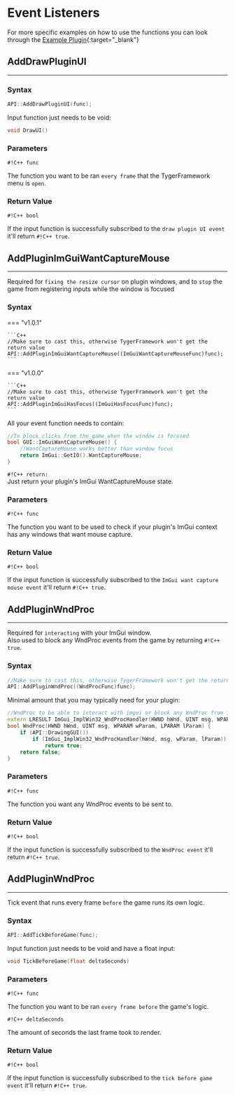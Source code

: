 # Event Listeners

For more specific examples on how to use the functions you can look through the [<ins>Example Plugin</ins>](https://github.com/ElusiveFluffy/Example-Plugin){:target="_blank"}

## AddDrawPluginUI
---

<h3> Syntax </h3>

```C++
API::AddDrawPluginUI(func);
```

Input function just needs to be void:
```C++
void DrawUI()
```

<h3> Parameters </h3>

`#!C++ func`

The function you want to be ran `every frame` that the TygerFramework menu is `open`.

<h3> Return Value </h3>

`#!C++ bool`

If the input function is successfully subscribed to the `draw plugin UI event` it'll return `#!C++ true`.

## AddPluginImGuiWantCaptureMouse
---

Required for `fixing the resize cursor` on plugin windows, and to `stop` the game from registering inputs while the window is focused

<h3> Syntax </h3>
=== "v1.0.1"

    ```C++
    //Make sure to cast this, otherwise TygerFramework won't get the return value
    API::AddPluginImGuiWantCaptureMouse((ImGuiWantCaptureMouseFunc)func);
    ```

=== "v1.0.0"

    ```C++
    //Make sure to cast this, otherwise TygerFramework won't get the return value
    API::AddPluginImGuiHasFocus((ImGuiHasFocusFunc)func);
    ```

All your event function needs to contain:
```C++
//To block clicks from the game when the window is focused
bool GUI::ImGuiWantCaptureMouse() {
    //WantCaptureMouse works better than window focus
    return ImGui::GetIO().WantCaptureMouse;
}
```
`#!C++ return:`  
Just return your plugin's ImGui WantCaptureMouse state.

<h3> Parameters </h3>

`#!C++ func`

The function you want to be used to check if your plugin's ImGui context has any windows that want mouse capture.

<h3> Return Value </h3>

`#!C++ bool`

If the input function is successfully subscribed to the `ImGui want capture mouse event` it'll return `#!C++ true`.

## AddPluginWndProc
---

Required for `interacting` with your ImGui window.  
Also used to block any WndProc events from the game by returning `#!C++ true`.

<h3> Syntax </h3>

```C++
//Make sure to cast this, otherwise TygerFramework won't get the return value
API::AddPluginWndProc((WndProcFunc)func);
```

Minimal amount that you may typically need for your plugin:
```C++
//WndProc to be able to interact with imgui or block any WndProc from interacting with the Ty window
extern LRESULT ImGui_ImplWin32_WndProcHandler(HWND hWnd, UINT msg, WPARAM wParam, LPARAM lParam);
bool WndProc(HWND hWnd, UINT msg, WPARAM wParam, LPARAM lParam) {
    if (API::DrawingGUI())
        if (ImGui_ImplWin32_WndProcHandler(hWnd, msg, wParam, lParam))
            return true;
    return false;
}
```

<h3> Parameters </h3>

`#!C++ func`

The function you want any WndProc events to be sent to.

<h3> Return Value </h3>

`#!C++ bool`

If the input function is successfully subscribed to the `WndProc event` it'll return `#!C++ true`.

## AddPluginWndProc
---

Tick event that runs every frame `before` the game runs its own logic.

<h3> Syntax </h3>

```C++
API::AddTickBeforeGame(func);
```

Input function just needs to be void and have a float input:
```C++
void TickBeforeGame(float deltaSeconds)
```

<h3> Parameters </h3>

`#!C++ func`

The function you want to be ran `every frame before` the game's logic.

`#!C++ deltaSeconds`

The amount of seconds the last frame took to render.

<h3> Return Value </h3>

`#!C++ bool`

If the input function is successfully subscribed to the `tick before game event` it'll return `#!C++ true`.